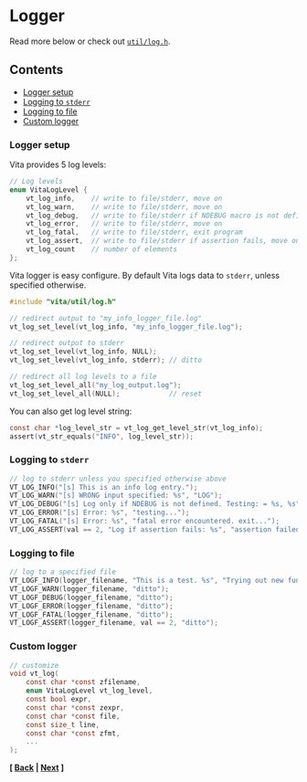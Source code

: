 # Logger
Read more below or check out [`util/log.h`](../../inc/vita/util/log.h).

## Contents
* [Logger setup](page7.md#logger-setup)
* [Logging to `stderr`](page7.md#logging-to-stderr)
* [Logging to file](page7.md#logging-to-file)
* [Custom logger](page7.md#custom-logger)

### Logger setup
Vita provides 5 log levels: 
```c
// Log levels
enum VitaLogLevel {
    vt_log_info,    // write to file/stderr, move on
    vt_log_warn,    // write to file/stderr, move on
    vt_log_debug,   // write to file/stderr if NDEBUG macro is not defined, move on
    vt_log_error,   // write to file/stderr, move on
    vt_log_fatal,   // write to file/stderr, exit program
    vt_log_assert,  // write to file/stderr if assertion fails, move on
    vt_log_count    // number of elements
};
```

Vita logger is easy configure. By default Vita logs data to `stderr`, unless specified otherwise.
```c
#include "vita/util/log.h"

// redirect output to "my_info_logger_file.log"
vt_log_set_level(vt_log_info, "my_info_logger_file.log"); 

// redirect output to stderr
vt_log_set_level(vt_log_info, NULL); 
vt_log_set_level(vt_log_info, stderr); // ditto

// redirect all log levels to a file
vt_log_set_level_all("my_log_output.log");
vt_log_set_level_all(NULL);            // reset
```

You can also get log level string:
```c
const char *log_level_str = vt_log_get_level_str(vt_log_info);
assert(vt_str_equals("INFO", log_level_str));
```

### Logging to `stderr`
```c
// log to stderr unless you specified otherwise above
VT_LOG_INFO("[s] This is an info log entry.");
VT_LOG_WARN("[s] WRONG input specified: %s", "LOG");
VT_LOG_DEBUG("[s] Log only if NDEBUG is not defined. Testing: = %s, %s", "debug msg", "debug2");
VT_LOG_ERROR("[s] Error: %s", "testing...");
VT_LOG_FATAL("[s] Error: %s", "fatal error encountered. exit...");
VT_LOG_ASSERT(val == 2, "Log if assertion fails: %s", "assertion failed");
```

### Logging to file
```c
// log to a specified file
VT_LOGF_INFO(logger_filename, "This is a test. %s", "Trying out new functionality.");
VT_LOGF_WARN(logger_filename, "ditto");
VT_LOGF_DEBUG(logger_filename, "ditto");
VT_LOGF_ERROR(logger_filename, "ditto");
VT_LOGF_FATAL(logger_filename, "ditto");
VT_LOGF_ASSERT(logger_filename, val == 2, "ditto");
```

### Custom logger
```c
// customize
void vt_log(
    const char *const zfilename, 
    enum VitaLogLevel vt_log_level, 
    const bool expr, 
    const char *const zexpr, 
    const char *const file, 
    const size_t line, 
    const char *const zfmt, 
    ...
);
```

**[ [Back](page6.md) | [Next](page8.md) ]**
